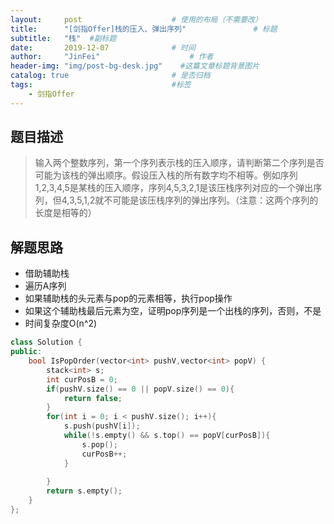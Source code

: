 ```yaml
---
layout:     post                    # 使用的布局（不需要改） 
title:      "[剑指Offer]栈的压入、弹出序列"               # 标题  
subtitle:   "栈"  #副标题 
date:       2019-12-07              # 时间 
author:     "JinFei"                    # 作者 
header-img: "img/post-bg-desk.jpg"    #这篇文章标题背景图片 
catalog: true                       # 是否归档 
tags:                               #标签     
    - 剑指Offer 
---
```


## 题目描述
> 输入两个整数序列，第一个序列表示栈的压入顺序，请判断第二个序列是否可能为该栈的弹出顺序。假设压入栈的所有数字均不相等。例如序列1,2,3,4,5是某栈的压入顺序，序列4,5,3,2,1是该压栈序列对应的一个弹出序列，但4,3,5,1,2就不可能是该压栈序列的弹出序列。（注意：这两个序列的长度是相等的）

## 解题思路
- 借助辅助栈
- 遍历A序列
- 如果辅助栈的头元素与pop的元素相等，执行pop操作
- 如果这个辅助栈最后元素为空，证明pop序列是一个出栈的序列，否则，不是
- 时间复杂度O(n^2)


```C++
class Solution {
public:
    bool IsPopOrder(vector<int> pushV,vector<int> popV) {
        stack<int> s;
        int curPosB = 0;
        if(pushV.size() == 0 || popV.size() == 0){
            return false;
        }
        for(int i = 0; i < pushV.size(); i++){
            s.push(pushV[i]);
            while(!s.empty() && s.top() == popV[curPosB]){
                s.pop();
                curPosB++;
            }
            
        }
        return s.empty();
    }
};
```

  